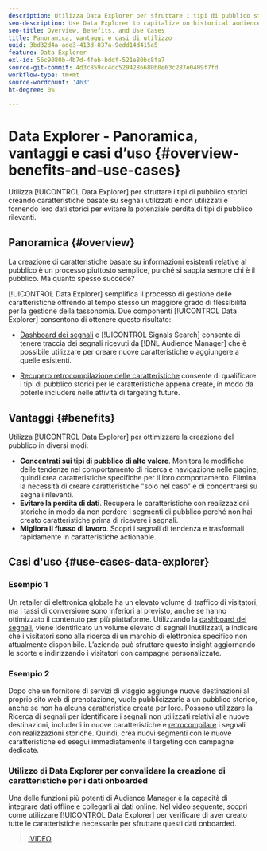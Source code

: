 ```yaml
---
description: Utilizza Data Explorer per sfruttare i tipi di pubblico storici creando caratteristiche basate su segnali utilizzati e non utilizzati e fornendo loro dati storici per evitare la potenziale perdita di tipi di pubblico rilevanti.
seo-description: Use Data Explorer to capitalize on historical audiences by building traits based on used and unused signals, and backfilling them with historical data to avoid potential loss of relevant audiences.
seo-title: Overview, Benefits, and Use Cases
title: Panoramica, vantaggi e casi di utilizzo
uuid: 3bd32d4a-ade3-413d-837a-9edd14d415a5
feature: Data Explorer
exl-id: 56c9080b-4b7d-4feb-bddf-521e80bc8fa7
source-git-commit: 4d3c859cc4dc5294286680b0e63c287e0409f7fd
workflow-type: tm+mt
source-wordcount: '463'
ht-degree: 0%

---
```


# Data Explorer - Panoramica, vantaggi e casi d’uso {#overview-benefits-and-use-cases}

Utilizza [!UICONTROL Data Explorer] per sfruttare i tipi di pubblico storici creando caratteristiche basate su segnali utilizzati e non utilizzati e fornendo loro dati storici per evitare la potenziale perdita di tipi di pubblico rilevanti.

## Panoramica {#overview}

La creazione di caratteristiche basate su informazioni esistenti relative al pubblico è un processo piuttosto semplice, purché si sappia sempre chi è il pubblico. Ma quanto spesso succede?

[!UICONTROL Data Explorer] semplifica il processo di gestione delle caratteristiche offrendo al tempo stesso un maggiore grado di flessibilità per la gestione della tassonomia. Due componenti [!UICONTROL Data Explorer] consentono di ottenere questo risultato:

* [Dashboard dei segnali](../../features/data-explorer/data-explorer-signals-dashboard.md) e [!UICONTROL Signals Search] consente di tenere traccia dei segnali ricevuti da [!DNL Audience Manager] che è possibile utilizzare per creare nuove caratteristiche o aggiungere a quelle esistenti.

* [Recupero retrocompilazione delle caratteristiche](../../features/data-explorer/data-explorer-trait-backfill.md) consente di qualificare i tipi di pubblico storici per le caratteristiche appena create, in modo da poterle includere nelle attività di targeting future.

## Vantaggi {#benefits}

Utilizza [!UICONTROL Data Explorer] per ottimizzare la creazione del pubblico in diversi modi:

* **Concentrati sui tipi di pubblico di alto valore**. Monitora le modifiche delle tendenze nel comportamento di ricerca e navigazione nelle pagine, quindi crea caratteristiche specifiche per il loro comportamento. Elimina la necessità di creare caratteristiche &quot;solo nel caso&quot; e di concentrarsi su segnali rilevanti.
* **Evitare la perdita di dati**. Recupera le caratteristiche con realizzazioni storiche in modo da non perdere i segmenti di pubblico perché non hai creato caratteristiche prima di ricevere i segnali.
* **Migliora il flusso di lavoro**. Scopri i segnali di tendenza e trasformali rapidamente in caratteristiche actionable.

## Casi d&#39;uso {#use-cases-data-explorer}

### Esempio 1

Un retailer di elettronica globale ha un elevato volume di traffico di visitatori, ma i tassi di conversione sono inferiori al previsto, anche se hanno ottimizzato il contenuto per più piattaforme. Utilizzando la [dashboard dei segnali](../../features/data-explorer/data-explorer-signals-dashboard.md), viene identificato un volume elevato di segnali inutilizzati, a indicare che i visitatori sono alla ricerca di un marchio di elettronica specifico non attualmente disponibile. L’azienda può sfruttare questo insight aggiornando le scorte e indirizzando i visitatori con campagne personalizzate.

### Esempio 2

Dopo che un fornitore di servizi di viaggio aggiunge nuove destinazioni al proprio sito web di prenotazione, vuole pubblicizzarle a un pubblico storico, anche se non ha alcuna caratteristica creata per loro. Possono utilizzare la Ricerca di segnali per identificare i segnali non utilizzati relativi alle nuove destinazioni, includerli in nuove caratteristiche e [retrocompilare](../../features/data-explorer/data-explorer-trait-backfill.md) i segnali con realizzazioni storiche. Quindi, crea nuovi segmenti con le nuove caratteristiche ed esegui immediatamente il targeting con campagne dedicate.

### Utilizzo di Data Explorer per convalidare la creazione di caratteristiche per i dati onboarded

Una delle funzioni più potenti di Audience Manager è la capacità di integrare dati offline e collegarli ai dati online. Nel video seguente, scopri come utilizzare [!UICONTROL Data Explorer] per verificare di aver creato tutte le caratteristiche necessarie per sfruttare questi dati onboarded.

>[!VIDEO](https://video.tv.adobe.com/v/25149/)
